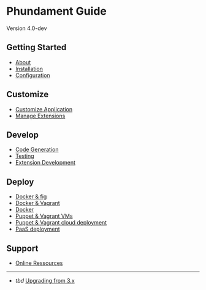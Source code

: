 Phundament Guide
================

Version 4.0-dev

Getting Started
---------------

- [About](10-about.md)
- [Installation](20-installation.md)
- [Configuration](21-configuration.md)

Customize 
---------

- [Customize Application](30-customize.md)
- [Manage Extensions](31-extension-management.md)

Develop
-------

- [Code Generation](41-code-generation.md)
- [Testing](42-testing.md)
- [Extension Development](44-extension-development.md)

Deploy
------

- [Docker & fig](51-fig.md)
- [Docker & Vagrant](51-vagrant-docker.md)
- [Docker](51-docker.md)
- [Puppet & Vagrant VMs](51-vagrant.md)
- [Puppet & Vagrant cloud deployment](51-vagrant-cloud.md)
- [PaaS deployment](52-paas.md)

Support
-------

- [Online Ressources](70-links.md)

---

- *tbd* [Upgrading from 3.x](11-upgrading.md)
